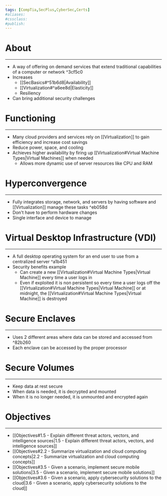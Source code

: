 ```yaml
---
tags: [CompTia,SecPlus,CyberSec,Certs]
#aliases:
#cssclass:
#publish:
---
```


# About
---
- A way of offering on demand services that extend traditional capabilities of a computer or network ^3cf5c0
- Increases
	- [[SecBasics#^51b6d8|Availability]]
	- [[Virtualization#^a6ee8d|Elasticity]]
	- Resiliency
- Can bring additional security challenges

# Functioning
---
- Many cloud providers and services rely on [[Virtualization]] to gain efficiency and increase cost savings
- Reduce power, space, and cooling
- Achieves higher availability by firing up [[Virtualization#Virtual Machine Types|Virtual Machines]] when needed
	- Allows more dynamic use of server resources like CPU and RAM

# Hyperconvergence
---
- Fully integrates storage, network, and servers by having software and [[Virtualization]] manage these tasks ^eb058d
- Don't have to perform hardware changes
- Single interface and device to manage

# Virtual Desktop Infrastructure (VDI)
---
- A full desktop operating system for an end user to use from a centralized server ^a1b451
- Security benefits example
	- Can create a new [[Virtualization#Virtual Machine Types|Virtual Machine]] every time a user logs in
	- Even if exploited it is non persistent so every time a user logs off the [[Virtualization#Virtual Machine Types|Virtual Machine]] or at midnight, the [[Virtualization#Virtual Machine Types|Virtual Machine]] is destroyed

# Secure Enclaves
---
- Uses 2 different areas where data can be stored and accessed from ^82b260
- Each enclave can be accessed by the proper processor

# Secure Volumes
---
- Keep data at rest secure
- When data is needed, it is decrypted and mounted
- When it is no longer needed, it is unmounted and encrypted again

# Objectives
---
- [[Objectives#1.5 - Explain different threat actors, vectors, and intelligence sources|1.5 - Explain different threat actors, vectors, and intelligence sources]]
- [[Objectives#2.2 - Summarize virtualization and cloud computing concepts|2.2 - Summarize virtualization and cloud computing concepts]]
- [[Objectives#3.5 - Given a scenario, implement secure mobile solutions|3.5 - Given a scenario, implement secure mobile solutions]]
- [[Objectives#3.6 - Given a scenario, apply cybersecurity solutions to the cloud|3.6 - Given a scenario, apply cybersecurity solutions to the cloud]]